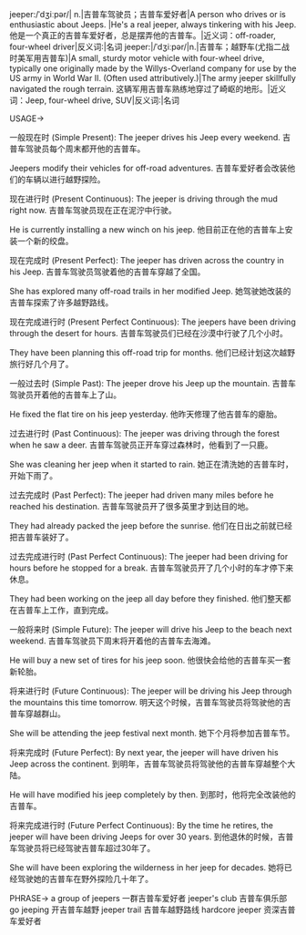 jeeper:/ˈdʒiːpər/| n.|吉普车驾驶员；吉普车爱好者|A person who drives or is enthusiastic about Jeeps. |He's a real jeeper, always tinkering with his Jeep. 他是一个真正的吉普车爱好者，总是摆弄他的吉普车。|近义词：off-roader, four-wheel driver|反义词:|名词
jeeper:|/ˈdʒiːpər/|n.|吉普车；越野车(尤指二战时美军用吉普车)|A small, sturdy motor vehicle with four-wheel drive, typically one originally made by the Willys-Overland company for use by the US army in World War II.  (Often used attributively.)|The army jeeper skillfully navigated the rough terrain.  这辆军用吉普车熟练地穿过了崎岖的地形。|近义词：Jeep, four-wheel drive, SUV|反义词:|名词


USAGE->

一般现在时 (Simple Present):
The jeeper drives his Jeep every weekend.  吉普车驾驶员每个周末都开他的吉普车。

Jeepers modify their vehicles for off-road adventures.  吉普车爱好者会改装他们的车辆以进行越野探险。


现在进行时 (Present Continuous):
The jeeper is driving through the mud right now. 吉普车驾驶员现在正在泥泞中行驶。

He is currently installing a new winch on his jeep. 他目前正在他的吉普车上安装一个新的绞盘。


现在完成时 (Present Perfect):
The jeeper has driven across the country in his Jeep. 吉普车驾驶员驾驶着他的吉普车穿越了全国。

She has explored many off-road trails in her modified Jeep. 她驾驶她改装的吉普车探索了许多越野路线。


现在完成进行时 (Present Perfect Continuous):
The jeepers have been driving through the desert for hours.  吉普车驾驶员们已经在沙漠中行驶了几个小时。

They have been planning this off-road trip for months. 他们已经计划这次越野旅行好几个月了。


一般过去时 (Simple Past):
The jeeper drove his Jeep up the mountain. 吉普车驾驶员开着他的吉普车上了山。

He fixed the flat tire on his jeep yesterday. 他昨天修理了他吉普车的瘪胎。


过去进行时 (Past Continuous):
The jeeper was driving through the forest when he saw a deer. 吉普车驾驶员正开车穿过森林时，他看到了一只鹿。

She was cleaning her jeep when it started to rain. 她正在清洗她的吉普车时，开始下雨了。


过去完成时 (Past Perfect):
The jeeper had driven many miles before he reached his destination. 吉普车驾驶员开了很多英里才到达目的地。

They had already packed the jeep before the sunrise. 他们在日出之前就已经把吉普车装好了。


过去完成进行时 (Past Perfect Continuous):
The jeeper had been driving for hours before he stopped for a break.  吉普车驾驶员开了几个小时的车才停下来休息。

They had been working on the jeep all day before they finished. 他们整天都在吉普车上工作，直到完成。


一般将来时 (Simple Future):
The jeeper will drive his Jeep to the beach next weekend. 吉普车驾驶员下周末将开着他的吉普车去海滩。

He will buy a new set of tires for his jeep soon. 他很快会给他的吉普车买一套新轮胎。


将来进行时 (Future Continuous):
The jeeper will be driving his Jeep through the mountains this time tomorrow. 明天这个时候，吉普车驾驶员将驾驶他的吉普车穿越群山。

She will be attending the jeep festival next month. 她下个月将参加吉普车节。


将来完成时 (Future Perfect):
By next year, the jeeper will have driven his Jeep across the continent. 到明年，吉普车驾驶员将驾驶他的吉普车穿越整个大陆。

He will have modified his jeep completely by then. 到那时，他将完全改装他的吉普车。


将来完成进行时 (Future Perfect Continuous):
By the time he retires, the jeeper will have been driving Jeeps for over 30 years.  到他退休的时候，吉普车驾驶员将已经驾驶吉普车超过30年了。

She will have been exploring the wilderness in her jeep for decades. 她将已经驾驶她的吉普车在野外探险几十年了。



PHRASE->
a group of jeepers 一群吉普车爱好者
jeeper's club 吉普车俱乐部
go jeeping 开吉普车越野
jeeper trail 吉普车越野路线
hardcore jeeper  资深吉普车爱好者
